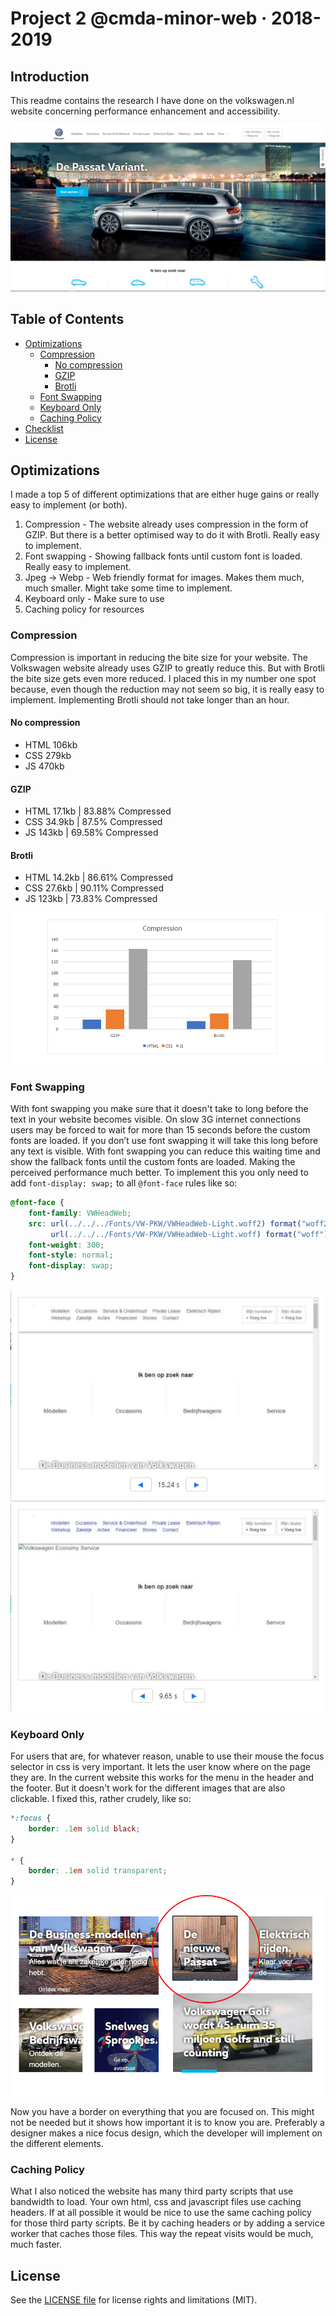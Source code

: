 # Project 2 @cmda-minor-web · 2018-2019

## Introduction
This readme contains the research I have done on the volkswagen.nl website concerning performance enhancement and accessibility.

![Screenshot](screens/screenshot.png)

## Table of Contents

- [Optimizations](#optimizations)
  - [Compression](#compression)
      - [No compression](#no-compression)
      - [GZIP](#gzip)
      - [Brotli](#brotli)
   - [Font Swapping](#font-swapping)
   - [Keyboard Only](#keyboard-only)
   - [Caching Policy](#caching-policy)
- [Checklist](#checklist)
- [License](#license)

## Optimizations
I made a top 5 of different optimizations that are either huge gains or really easy to implement (or both).

1. Compression - The website already uses compression in the form of GZIP. But there is a better optimised way to do it with Brotli. Really easy to implement. 
2. Font swapping - Showing fallback fonts until custom font is loaded. Really easy to implement.
3. Jpeg -> Webp - Web friendly format for images. Makes them much, much smaller. Might take some time to implement.
4. Keyboard only - Make sure to use 
5. Caching policy for resources

### Compression

Compression is important in reducing the bite size for your website. The Volkswagen website already uses GZIP to greatly reduce this. But with Brotli the bite size gets even more reduced. I placed this in my number one spot because, even though the reduction may not seem so big, it is really easy to implement. Implementing Brotli should not take longer than an hour.

#### No compression
- HTML 106kb 
- CSS 279kb 
- JS 470kb 

#### GZIP
- HTML 17.1kb | 83.88% Compressed
- CSS 34.9kb | 87.5% Compressed
- JS 143kb | 69.58% Compressed

#### Brotli
- HTML 14.2kb | 86.61% Compressed
- CSS 27.6kb | 90.11% Compressed
- JS 123kb | 73.83% Compressed

![Compression](screens/compression.png)

### Font Swapping

With font swapping you make sure that it doesn't take to long before the text in your website becomes visible. On slow 3G internet connections users may be forced to wait for more than 15 seconds before the custom fonts are loaded. If you don’t use font swapping it will take this long before any text is visible. With font swapping you can reduce this waiting time and show the fallback fonts until the custom fonts are loaded. Making the perceived performance much better. To implement this you only need to add `font-display: swap;` to all `@font-face` rules like so:

```css
@font-face {
    font-family: VWHeadWeb;
    src: url(../../../Fonts/VW-PKW/VWHeadWeb-Light.woff2) format("woff2"), 
         url(../../../Fonts/VW-PKW/VWHeadWeb-Light.woff) format("woff");
    font-weight: 300;
    font-style: normal;
    font-display: swap;
}
```
![Fonstwap Before](screens/fontswap_before.png)
![Fontswap After](screens/fontswap_after.png)
### Keyboard Only
For users that are, for whatever reason, unable to use their mouse the focus selector in css is very important. It lets the user know where on the page they are. In the current website this works for the menu in the header and the footer. But it doesn't work for the different images that are also clickable. I fixed this, rather crudely, like so:
```css
*:focus {
    border: .1em solid black;
}

* {
    border: .1em solid transparent;
}
```

![Focus](screens/focus.png)

Now you have a border on everything that you are focused on. This might not be needed but it shows how important it is to know you are. Preferably a designer makes a nice focus design, which the developer will implement on the different elements.

### Caching Policy
What I also noticed the website has many third party scripts that use bandwidth to load. Your own html, css and javascript files use caching headers. If at all possible it would be nice to use the same caching policy for those third party scripts. Be it by caching headers or by adding a service worker that caches those files. This way the repeat visits would be much, much faster.

## License 
See the [LICENSE file](https://github.com/Mennauu/web-app-from-scratch-18-19/blob/master/LICENSE) for license rights and limitations (MIT).
